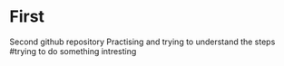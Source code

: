 # First
Second github repository
Practising and trying to understand the steps
#trying to do something intresting